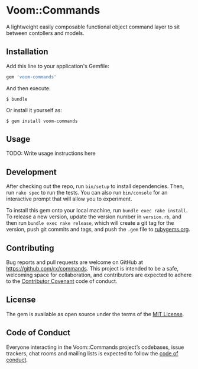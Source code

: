 # Voom::Commands

A lightweight easily composable functional object command layer to sit between contollers and models.

## Installation

Add this line to your application's Gemfile:

```ruby
gem 'voom-commands'
```

And then execute:

    $ bundle

Or install it yourself as:

    $ gem install voom-commands

## Usage

TODO: Write usage instructions here

## Development

After checking out the repo, run `bin/setup` to install dependencies. Then, run `rake spec` to run the tests. You can also run `bin/console` for an interactive prompt that will allow you to experiment.

To install this gem onto your local machine, run `bundle exec rake install`. To release a new version, update the version number in `version.rb`, and then run `bundle exec rake release`, which will create a git tag for the version, push git commits and tags, and push the `.gem` file to [rubygems.org](https://rubygems.org).

## Contributing

Bug reports and pull requests are welcome on GitHub at https://github.com/rx/commands. This project is intended to be a safe, welcoming space for collaboration, and contributors are expected to adhere to the [Contributor Covenant](http://contributor-covenant.org) code of conduct.

## License

The gem is available as open source under the terms of the [MIT License](https://opensource.org/licenses/MIT).

## Code of Conduct

Everyone interacting in the Voom::Commands project’s codebases, issue trackers, chat rooms and mailing lists is expected to follow the [code of conduct](https://github.com/rx/commands/blob/master/CODE_OF_CONDUCT.md).

